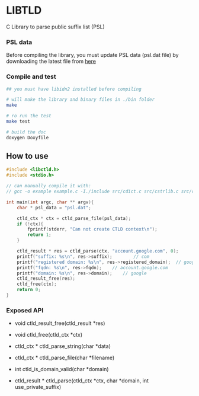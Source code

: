# LIBTLD

C Library to parse public suffix list (PSL)


### PSL data

Before compiling the library, you must update PSL data (psl.dat file)
by downloading the latest file from [here](https://publicsuffix.org/list/)


### Compile and test
```bash
## you must have libidn2 installed before compiling

# will make the library and binary files in ./bin folder
make

# ro run the test
make test

# build the doc
doxygen Doxyfile
```

## How to use
```c
#include <libctld.h>
#include <stdio.h>

// can manually compile it with:
// gcc -o example example.c -I./include src/cdict.c src/cstrlib.c src/clist.c src/libctld.c -lidn2

int main(int argc, char ** argv){
    char * psl_data = "psl.dat";

    ctld_ctx * ctx = ctld_parse_file(psl_data);
    if (!ctx){
        fprintf(stderr, "Can not create CTLD context\n");
        return 1;
    }

    ctld_result * res = ctld_parse(ctx, "account.google.com", 0);
    printf("suffix: %s\n", res->suffix);        // com
    printf("registered domain: %s\n", res->registered_domain);  // google.com
    printf("fqdn: %s\n", res->fqdn);    // account.google.com
    printf("domain: %s\n", res->domain);    // google
    ctld_result_free(res);
    ctld_free(ctx);
    return 0;
}
```

### Exposed API

- void ctld\_result\_free(ctld\_result *res)
 
- void ctld\_free(ctld\_ctx *ctx)
 
- ctld\_ctx * ctld\_parse\_string(char *data)
 
- ctld\_ctx * ctld\_parse\_file(char *filename)
 
- int ctld\_is\_domain\_valid(char *domain)
 
- ctld_result * ctld_parse(ctld\_ctx *ctx, char *domain, int use\_private\_suffix)




